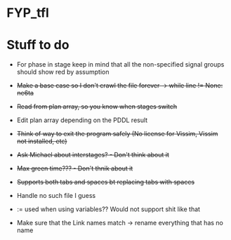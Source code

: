 # FYP_tfl

# Stuff to do

- For phase in stage keep in mind that all the non-specified signal groups should show red by assumption

- ~~Make a base case so I don't crawl the file forever -> while line != None: ne6ta~~

- ~~Read from plan array, so you know when stages switch~~

- Edit plan array depending on the PDDL result

- ~~Think of way to exit the program safely (No license for Vissim, Vissim not installed, etc)~~

- ~~Ask Michael about interstages? - Don't think about it~~

- ~~Max green time??? - Don't thnik about it~~

- ~~Supports both tabs and spaces bt replacing tabs with spaces~~

- Handle no such file I guess

- := used when using variables?? Would not support shit like that

- Make sure that the Link names match -> rename everything that has no name
